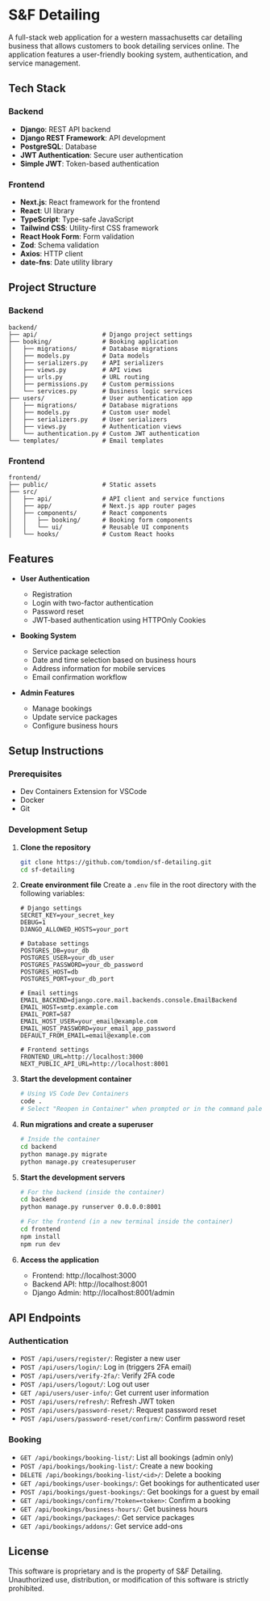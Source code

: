 # S&F Detailing

A full-stack web application for a western massachusetts car detailing business that allows customers to book detailing services online. The application features a user-friendly booking system, authentication, and service management.

## Tech Stack

### Backend
- **Django**: REST API backend
- **Django REST Framework**: API development
- **PostgreSQL**: Database
- **JWT Authentication**: Secure user authentication
- **Simple JWT**: Token-based authentication

### Frontend
- **Next.js**: React framework for the frontend
- **React**: UI library
- **TypeScript**: Type-safe JavaScript
- **Tailwind CSS**: Utility-first CSS framework
- **React Hook Form**: Form validation
- **Zod**: Schema validation
- **Axios**: HTTP client
- **date-fns**: Date utility library

## Project Structure

### Backend

```
backend/
├── api/                  # Django project settings
├── booking/              # Booking application
│   ├── migrations/       # Database migrations
│   ├── models.py         # Data models
│   ├── serializers.py    # API serializers
│   ├── views.py          # API views
│   ├── urls.py           # URL routing
│   ├── permissions.py    # Custom permissions
│   └── services.py       # Business logic services
├── users/                # User authentication app
│   ├── migrations/       # Database migrations
│   ├── models.py         # Custom user model
│   ├── serializers.py    # User serializers
│   ├── views.py          # Authentication views
│   └── authentication.py # Custom JWT authentication
└── templates/            # Email templates
```

### Frontend

```
frontend/
├── public/               # Static assets
├── src/
│   ├── api/              # API client and service functions
│   ├── app/              # Next.js app router pages
│   ├── components/       # React components
│   │   ├── booking/      # Booking form components
│   │   └── ui/           # Reusable UI components
│   └── hooks/            # Custom React hooks
```

## Features

- **User Authentication**
  - Registration
  - Login with two-factor authentication
  - Password reset
  - JWT-based authentication using HTTPOnly Cookies

- **Booking System**
  - Service package selection
  - Date and time selection based on business hours
  - Address information for mobile services
  - Email confirmation workflow

- **Admin Features**
  - Manage bookings
  - Update service packages
  - Configure business hours

## Setup Instructions

### Prerequisites

- Dev Containers Extension for VSCode
- Docker
- Git

### Development Setup

1. **Clone the repository**
   ```bash
   git clone https://github.com/tomdion/sf-detailing.git
   cd sf-detailing
   ```

2. **Create environment file**
   Create a `.env` file in the root directory with the following variables:
   ```
   # Django settings
   SECRET_KEY=your_secret_key
   DEBUG=1
   DJANGO_ALLOWED_HOSTS=your_port
   
   # Database settings
   POSTGRES_DB=your_db
   POSTGRES_USER=your_db_user
   POSTGRES_PASSWORD=your_db_password
   POSTGRES_HOST=db
   POSTGRES_PORT=your_db_port
   
   # Email settings
   EMAIL_BACKEND=django.core.mail.backends.console.EmailBackend
   EMAIL_HOST=smtp.example.com
   EMAIL_PORT=587
   EMAIL_HOST_USER=your_email@example.com
   EMAIL_HOST_PASSWORD=your_email_app_password
   DEFAULT_FROM_EMAIL=email@example.com
   
   # Frontend settings
   FRONTEND_URL=http://localhost:3000
   NEXT_PUBLIC_API_URL=http://localhost:8001
   ```

3. **Start the development container**
   ```bash
   # Using VS Code Dev Containers
   code .
   # Select "Reopen in Container" when prompted or in the command palette
   
   ```

4. **Run migrations and create a superuser**
   ```bash
   # Inside the container
   cd backend
   python manage.py migrate
   python manage.py createsuperuser
   ```

5. **Start the development servers**
   ```bash
   # For the backend (inside the container)
   cd backend
   python manage.py runserver 0.0.0.0:8001
   
   # For the frontend (in a new terminal inside the container)
   cd frontend
   npm install
   npm run dev
   ```

6. **Access the application**
   - Frontend: http://localhost:3000
   - Backend API: http://localhost:8001
   - Django Admin: http://localhost:8001/admin

## API Endpoints

### Authentication
- `POST /api/users/register/`: Register a new user
- `POST /api/users/login/`: Log in (triggers 2FA email)
- `POST /api/users/verify-2fa/`: Verify 2FA code
- `POST /api/users/logout/`: Log out user
- `GET /api/users/user-info/`: Get current user information
- `POST /api/users/refresh/`: Refresh JWT token
- `POST /api/users/password-reset/`: Request password reset
- `POST /api/users/password-reset/confirm/`: Confirm password reset

### Booking
- `GET /api/bookings/booking-list/`: List all bookings (admin only)
- `POST /api/bookings/booking-list/`: Create a new booking
- `DELETE /api/bookings/booking-list/<id>/`: Delete a booking
- `GET /api/bookings/user-bookings/`: Get bookings for authenticated user
- `POST /api/bookings/guest-bookings/`: Get bookings for a guest by email
- `GET /api/bookings/confirm/?token=<token>`: Confirm a booking
- `GET /api/bookings/business-hours/`: Get business hours
- `GET /api/bookings/packages/`: Get service packages
- `GET /api/bookings/addons/`: Get service add-ons

## License

This software is proprietary and is the property of S&F Detailing. Unauthorized use, distribution, or modification of this software is strictly prohibited.
